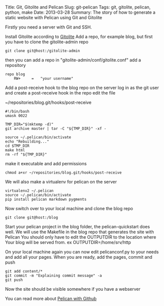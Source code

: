 Title: Git, Gitolite and Pelican
Slug: git-pelican
Tags: git, gitolite, pelican, python, make
Date: 2013-03-28
Summary: The story of how to generate a static website with Pelican using Git and Gitolite

Firstly you need a server with Git and SSH.

Install Gitolite according to [Gitolite](https://github.com/sitaramc/gitolite#readme)
Add a repo, for example blog, but first you have to clone the gitolite-admin repo

	git clone git@host:/gitolite-admin

then you can add a repo
in "gitolite-admin/conf/gitolite.conf"
add a repository

	repo blog
		RW+		=	"your username"


Add a post-receive hook to the blog repo
on the server log in as the git user and create a post-receive hook in the repo
edit the file

~/repositories/blog.git/hooks/post-receive

	#!/bin/bash
	umask 0022

	TMP_DIR="$(mktemp -d)"
	git archive master | tar -C "${TMP_DIR}" -xf -

	source ~/.pelican/bin/activate
	echo "Rebuilding..."
	cd $TMP_DIR
	make html
	rm -rf "${TMP_DIR}"

make it executable and add permissions

	chmod a+xr ~/repositories/blog.git/hooks/post-receive


We will also make a virtualenv for pelican on the server

	virtualenv2 ~/.pelican
	source ~/.pelican/bin/activate
	pip install pelican markdown pygments


Now switch over to your local machine and clone the blog repo

	git clone git@host:/blog

Start your pelican project in the blog folder, the pelican-quickstart does well.
We will use the Makefile in the blog repo that generates the site with Pelican
You should only have to edit the OUTPUTDIR to the location where Your blog will be served from.
ex OUTPUTDIR=/home/srv/http

On your local machine again you can now edit pelicanconf.py to your needs and add all your pages.
When you are ready, add the pages, commit and push

	git add content/*
	git commit -m "Explaining commit message" -a
	git push

Now the site should be visible somewhere if you have a webserver

You can read more about [Pelican with Github](http://martinbrochhaus.com/2012/02/pelican.html)